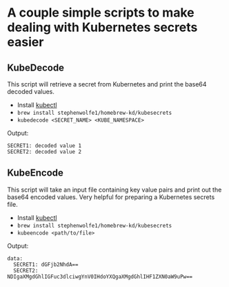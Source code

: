 # A couple simple scripts to make dealing with Kubernetes secrets easier
## KubeDecode

This script will retrieve a secret from Kubernetes and print the base64 decoded values.

* Install [kubectl](https://kubernetes.io/docs/tasks/tools/install-kubectl/)
* `brew install stephenwolfe1/homebrew-kd/kubesecrets`
* `kubedecode <SECRET_NAME> <KUBE_NAMESPACE>`

Output:
```
SECRET1: decoded value 1
SECRET2: decoded value 2
```

## KubeEncode

This script will take an input file containing key value pairs and print out the base64 encoded values. Very helpful for preparing a Kubernetes secrets file.

* Install [kubectl](https://kubernetes.io/docs/tasks/tools/install-kubectl/)
* `brew install stephenwolfe1/homebrew-kd/kubesecrets`
* `kubeencode <path/to/file>`

Output:
```
data:
  SECRET1: dGFjb2NhdA==
  SECRET2: NDIgaXMgdGhlIGFuc3dlciwgYnV0IHdoYXQgaXMgdGhlIHF1ZXN0aW9uPw==
```
